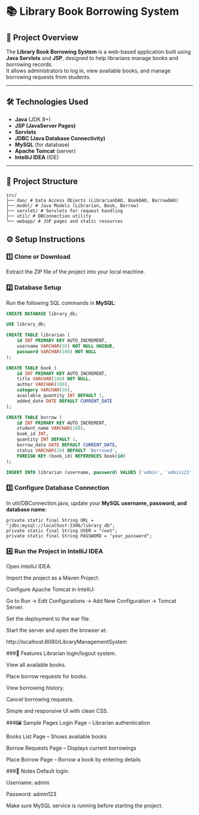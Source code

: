 # 📚 Library Book Borrowing System

## 📖 Project Overview

The **Library Book Borrowing System** is a web-based application built using **Java Servlets** and **JSP**, designed to help librarians manage books and borrowing records.  
It allows administrators to log in, view available books, and manage borrowing requests from students.

---

## 🛠️ Technologies Used

- **Java** (JDK 8+)
- **JSP (JavaServer Pages)**
- **Servlets**
- **JDBC (Java Database Connectivity)**
- **MySQL** (for database)
- **Apache Tomcat** (server)
- **IntelliJ IDEA** (IDE)

---

## 📂 Project Structure
```
src/
├── dao/ # Data Access Objects (LibrarianDAO, BookDAO, BorrowDAO)
├── model/ # Java Models (Librarian, Book, Borrow)
├── servlet/ # Servlets for request handling
├── util/ # DBConnection utility
└── webapp/ # JSP pages and static resources

```


## ⚙️ Setup Instructions

### 1️⃣ Clone or Download

Extract the ZIP file of the project into your local machine.

### 2️⃣ Database Setup

Run the following SQL commands in **MySQL**:

```sql
CREATE DATABASE library_db;

USE library_db;

CREATE TABLE librarian (
    id INT PRIMARY KEY AUTO_INCREMENT,
    username VARCHAR(50) NOT NULL UNIQUE,
    password VARCHAR(100) NOT NULL
);

CREATE TABLE book (
    id INT PRIMARY KEY AUTO_INCREMENT,
    title VARCHAR(100) NOT NULL,
    author VARCHAR(100),
    category VARCHAR(50),
    available_quantity INT DEFAULT 1,
    added_date DATE DEFAULT CURRENT_DATE
);

CREATE TABLE borrow (
    id INT PRIMARY KEY AUTO_INCREMENT,
    student_name VARCHAR(100),
    book_id INT,
    quantity INT DEFAULT 1,
    borrow_date DATE DEFAULT CURRENT_DATE,
    status VARCHAR(20) DEFAULT 'Borrowed',
    FOREIGN KEY (book_id) REFERENCES book(id)
);

INSERT INTO librarian (username, password) VALUES ('admin', 'admin123');
```
### 3️⃣ Configure Database Connection
In util/DBConnection.java, update your **MySQL username, password, and database name**:

```
private static final String URL = "jdbc:mysql://localhost:3306/library_db";
private static final String USER = "root";
private static final String PASSWORD = "your_password";
```
### 4️⃣ Run the Project in IntelliJ IDEA
Open IntelliJ IDEA.

Import the project as a Maven Project.

Configure Apache Tomcat in IntelliJ:

Go to Run → Edit Configurations → Add New Configuration → Tomcat Server.

Set the deployment to the war file.

Start the server and open the browser at:


http://localhost:8080/LibraryManagementSystem

###📸 Features
Librarian login/logout system.

View all available books.

Place borrow requests for books.

View borrowing history.

Cancel borrowing requests.

Simple and responsive UI with clean CSS.

###🖼️ Sample Pages
Login Page – Librarian authentication

Books List Page – Shows available books

Borrow Requests Page – Displays current borrowings

Place Borrow Page – Borrow a book by entering details

###📌 Notes
Default login:

Username: admin

Password: admin123

Make sure MySQL service is running before starting the project.
